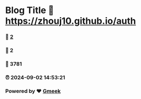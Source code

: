 # Blog Title :link: https://zhouj10.github.io/auth 
### :page_facing_up: [2](https://zhouj10.github.io/auth/tag.html) 
### :speech_balloon: 2 
### :hibiscus: 3781 
### :alarm_clock: 2024-09-02 14:53:21 
### Powered by :heart: [Gmeek](https://github.com/Meekdai/Gmeek)

